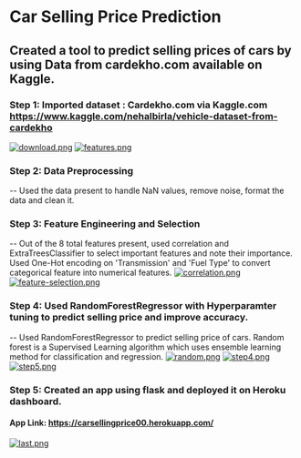 # Car Selling Price Prediction
## Created a tool to predict selling prices of cars by using Data from cardekho.com available on Kaggle. 
### Step 1: Imported dataset : Cardekho.com via Kaggle.com https://www.kaggle.com/nehalbirla/vehicle-dataset-from-cardekho
[![download.png](https://i.postimg.cc/tTHCBg1P/download.png)](https://postimg.cc/GBqC2dxh)
[![features.png](https://i.postimg.cc/6qhCcSYV/features.png)](https://postimg.cc/CnzZLvyd)

### Step 2: Data Preprocessing
-- Used the data present to handle NaN values, remove noise, format the data and clean it. 

### Step 3: Feature Engineering and Selection 
-- Out of the 8 total features present, used correlation and ExtraTreesClassifier to select important features and note their importance. Used One-Hot encoding on 'Transmission' and 'Fuel Type' to convert categorical feature into numerical features. 
[![correlation.png](https://i.postimg.cc/Nfp04Y7C/correlation.png)](https://postimg.cc/bsS8y751)[![feature-selection.png](https://i.postimg.cc/NFNw1Gq1/feature-selection.png)](https://postimg.cc/2LBJYD56)
 
### Step 4: Used RandomForestRegressor with Hyperparamter tuning to predict selling price and improve accuracy. 
-- Used RandomForestRegressor to predict selling price of cars. Random forest is a Supervised Learning algorithm which uses ensemble learning method for classification and regression.
[![random.png](https://i.postimg.cc/JnSBq8NB/random.png)](https://postimg.cc/bDHJyKFz)
[![step4.png](https://i.postimg.cc/jjFTwSTP/step4.png)](https://postimg.cc/yJct2Bk8)
[![step5.png](https://i.postimg.cc/yd3HFC65/step5.png)](https://postimg.cc/JD8vLgkc)

### Step 5: Created an app using flask and deployed it on Heroku dashboard. 
#### App Link: https://carsellingprice00.herokuapp.com/
[![last.png](https://i.postimg.cc/9FbZ66Vs/last.png)](https://postimg.cc/rKdDWYD9)
